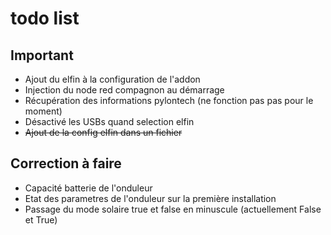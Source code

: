 # todo list 

## Important
- Ajout du elfin à la configuration de l'addon
- Injection du node red compagnon au démarrage
- Récupération des informations pylontech (ne fonction pas pas pour le moment)
- Désactivé les USBs quand selection elfin
-  ~~Ajout de la config elfin dans un fichier~~

## Correction à faire 
- Capacité batterie de l'onduleur
- Etat des parametres de l'onduleur sur la première installation
- Passage du mode solaire true et false en minuscule (actuellement False et True)
  
